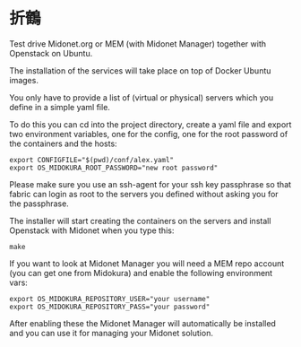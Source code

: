折鶴
====

Test drive Midonet.org or MEM (with Midonet Manager) together with Openstack on Ubuntu.

The installation of the services will take place on top of Docker Ubuntu images.

You only have to provide a list of (virtual or physical) servers which you define in a simple yaml file.

To do this you can cd into the project directory, create a yaml file and export two environment variables, one for the config, one for the root password of the containers and the hosts:
```
export CONFIGFILE="$(pwd)/conf/alex.yaml"
export OS_MIDOKURA_ROOT_PASSWORD="new root password"
```

Please make sure you use an ssh-agent for your ssh key passphrase so that fabric can login as root to the servers you defined without asking you for the passphrase.

The installer will start creating the containers on the servers and install Openstack with Midonet when you type this:
```
make
```

If you want to look at Midonet Manager you will need a MEM repo account (you can get one from Midokura) and enable the following environment vars:
```
export OS_MIDOKURA_REPOSITORY_USER="your username"
export OS_MIDOKURA_REPOSITORY_PASS="your password"
```

After enabling these the Midonet Manager will automatically be installed and you can use it for managing your Midonet solution.

